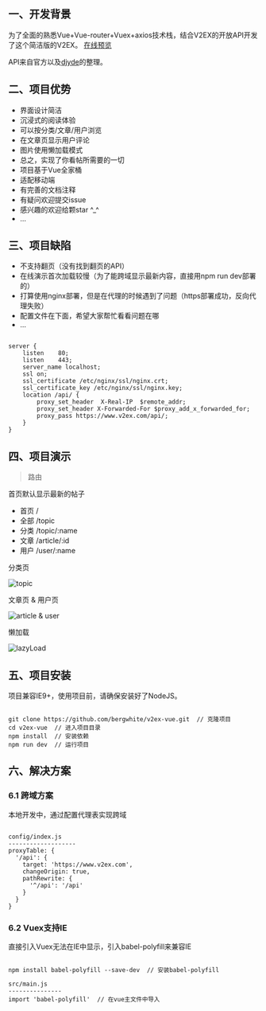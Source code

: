 ## 一、开发背景

为了全面的熟悉Vue+Vue-router+Vuex+axios技术栈，结合V2EX的开放API开发了这个简洁版的V2EX。 [在线预览](http://47.93.252.247:8080/#/)

API来自官方以及[djyde](https://github.com/djyde/V2EX-API)的整理。

## 二、项目优势

* 界面设计简洁
* 沉浸式的阅读体验
* 可以按分类/文章/用户浏览
* 在文章页显示用户评论
* 图片使用懒加载模式
* 总之，实现了你看帖所需要的一切
* 项目基于Vue全家桶
* 适配移动端
* 有完善的文档注释
* 有疑问欢迎提交issue
* 感兴趣的欢迎给颗star ^_^
* ...

## 三、项目缺陷

* 不支持翻页（没有找到翻页的API）
* 在线演示首次加载较慢（为了能跨域显示最新内容，直接用npm run dev部署的）
* 打算使用nginx部署，但是在代理的时候遇到了问题（https部署成功，反向代理失败）
* 配置文件在下面，希望大家帮忙看看问题在哪
* ...

```

server {
    listen    80;
    listen    443;
    server_name localhost;
    ssl on;
    ssl_certificate /etc/nginx/ssl/nginx.crt;
    ssl_certificate_key /etc/nginx/ssl/nginx.key;
    location /api/ {
        proxy_set_header  X-Real-IP  $remote_addr;
        proxy_set_header X-Forwarded-For $proxy_add_x_forwarded_for;
        proxy_pass https://www.v2ex.com/api/;
    }
}

```

## 四、项目演示

> 路由

首页默认显示最新的帖子

* 首页 /
* 全部 /topic
* 分类 /topic/:name
* 文章 /article/:id
* 用户 /user/:name

分类页

![topic](http://atmp.oss-cn-qingdao.aliyuncs.com/img/topic.gif)

文章页 & 用户页

![article & user](http://atmp.oss-cn-qingdao.aliyuncs.com/img/article%26user.gif)

懒加载

![lazyLoad](http://atmp.oss-cn-qingdao.aliyuncs.com/img/lazyLoad.gif)

## 五、项目安装

项目兼容IE9+，使用项目前，请确保安装好了NodeJS。

```

git clone https://github.com/bergwhite/v2ex-vue.git  // 克隆项目
cd v2ex-vue  // 进入项目目录
npm install  // 安装依赖
npm run dev  // 运行项目

```

## 六、解决方案

### 6.1 跨域方案

本地开发中，通过配置代理表实现跨域

```

config/index.js
-------------------
proxyTable: {
  '/api': {
    target: 'https://www.v2ex.com',
    changeOrigin: true,
    pathRewrite: {
      '^/api': '/api'
    }
  }
}

```

### 6.2 Vuex支持IE

直接引入Vuex无法在IE中显示，引入babel-polyfill来兼容IE

```

npm install babel-polyfill --save-dev  // 安装babel-polyfill

src/main.js
---------------
import 'babel-polyfill'  // 在vue主文件中导入

```